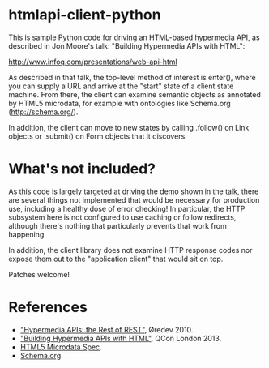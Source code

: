 htmlapi-client-python
=====================

This is sample Python code for driving an HTML-based hypermedia API, as
described in Jon Moore's talk: "Building Hypermedia APIs with HTML":

http://www.infoq.com/presentations/web-api-html

As described in that talk, the top-level method of interest is enter(),
where you can supply a URL and arrive at the "start" state of a client
state machine. From there, the client can examine semantic objects
as annotated by HTML5 microdata, for example with ontologies like
Schema.org (http://schema.org/).

In addition, the client can move to new states by calling .follow() on
Link objects or .submit() on Form objects that it discovers.

What's not included?
====================

As this code is largely targeted at driving the demo shown in the talk,
there are several things not implemented that would be necessary for
production use, including a healthy dose of error checking! In particular,
the HTTP subsystem here is not configured to use caching or follow redirects,
although there's nothing that particularly prevents that work from happening.

In addition, the client library does not examine HTTP response codes
nor expose them out to the "application client" that would sit on top.

Patches welcome!

References
==========

* ["Hypermedia APIs: the Rest of REST"](http://vimeo.com/20781278), Øredev 2010. 
* ["Building Hypermedia APIs with HTML"](http://www.infoq.com/presentations/web-api-html), QCon London 2013. 
* [HTML5 Microdata Spec](http://www.whatwg.org/specs/web-apps/current-work/multipage/microdata.html).
* [Schema.org](http://schema.org/).
